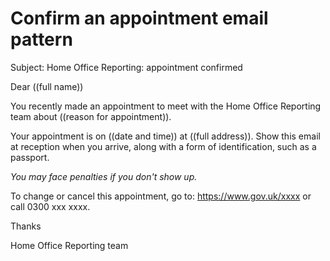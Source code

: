# Confirm an appointment email pattern

Subject: Home Office Reporting: appointment confirmed

Dear ((full name))

You recently made an appointment to meet with the Home Office Reporting team about ((reason for appointment)).

Your appointment is on ((date and time)) at ((full address)). Show this email at reception when you arrive, along with a form of identification, such as a passport.

_You may face penalties if you don't show up._

To change or cancel this appointment, go to: https://www.gov.uk/xxxx or call 0300 xxx xxxx.

Thanks

Home Office Reporting team
